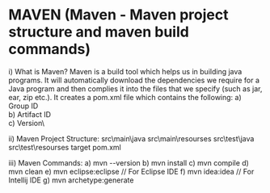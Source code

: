 # MAVEN (Maven - Maven project structure and maven build commands)

i) What is Maven?
Maven is a build tool which helps us in building java programs. It will automatically download the dependencies we require for a Java program and then complies it into the files that we specify (such as jar, ear, zip etc.). It creates a pom.xml file which contains the following:
a) Group ID\
b) Artifact ID\
c) Version\


ii) Maven Project Structure:
src\main\java
src\main\resourses
src\test\java
src\test\resourses
target
pom.xml

iii) Maven Commands:
a) mvn --version
b) mvn install
c) mvn compile
d) mvn clean 
e) mvn eclipse:eclipse // For Eclipse IDE
f) mvn idea:idea // For Intellij IDE
g) mvn archetype:generate